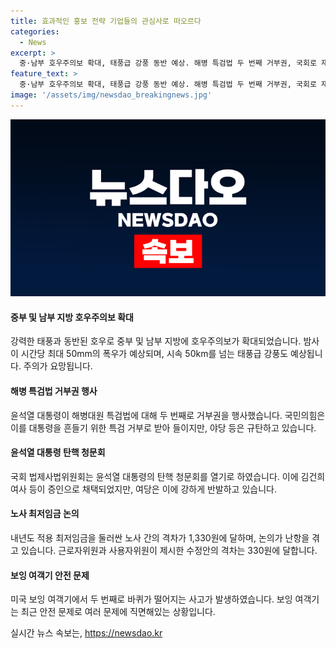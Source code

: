 ```yaml
---
title: 효과적인 홍보 전략 기업들의 관심사로 떠오르다
categories:
  - News
excerpt: >
  중·남부 호우주의보 확대, 태풍급 강풍 동반 예상. 해병 특검법 두 번째 거부권, 국회로 재고. 탄핵 청문회까지 갈등. 노사 최저임금 격차 1,330원 논의 난항. 보잉 여객기 안전 문제 지속. #호우주의보 #해병특검법 #탄핵청문회 #최저임금 #보잉여객기
feature_text: >
  중·남부 호우주의보 확대, 태풍급 강풍 동반 예상. 해병 특검법 두 번째 거부권, 국회로 재고. 탄핵 청문회까지 갈등. 노사 최저임금 격차 1,330원 논의 난항. 보잉 여객기 안전 문제 지속. #호우주의보 #해병특검법 #탄핵청문회 #최저임금 #보잉여객기
image: '/assets/img/newsdao_breakingnews.jpg'
---
```


<p><img src="/assets/img/newsdao_breakingnews.jpg" alt="firstkoreanews 속보" /></p>

<h4>중부 및 남부 지방 호우주의보 확대</h4>

<p>강력한 태풍과 동반된 호우로 중부 및 남부 지방에 호우주의보가 확대되었습니다. 밤사이 시간당 최대 50mm의 폭우가 예상되며, 시속 50km를 넘는 태풍급 강풍도 예상됩니다. 주의가 요망됩니다.</p>

<h4>해병 특검법 거부권 행사</h4>

<p>윤석열 대통령이 해병대원 특검법에 대해 두 번째로 거부권을 행사했습니다. 국민의힘은 이를 대통령을 흔들기 위한 특검 거부로 받아 들이지만, 야당 등은 규탄하고 있습니다.</p>

<h4>윤석열 대통령 탄핵 청문회</h4>

<p>국회 법제사법위원회는 윤석열 대통령의 탄핵 청문회를 열기로 하였습니다. 이에 김건희 여사 등이 증인으로 채택되었지만, 여당은 이에 강하게 반발하고 있습니다.</p>

<h4>노사 최저임금 논의</h4>

<p>내년도 적용 최저임금을 둘러싼 노사 간의 격차가 1,330원에 달하며, 논의가 난항을 겪고 있습니다. 근로자위원과 사용자위원이 제시한 수정안의 격차는 330원에 달합니다.</p>

<h4>보잉 여객기 안전 문제</h4>

<p>미국 보잉 여객기에서 두 번째로 바퀴가 떨어지는 사고가 발생하였습니다. 보잉 여객기는 최근 안전 문제로 여러 문제에 직면해있는 상황입니다.</p>
실시간 뉴스 속보는, <a href="https://newsdao.kr" rel="dofollow">https://newsdao.kr</a>


